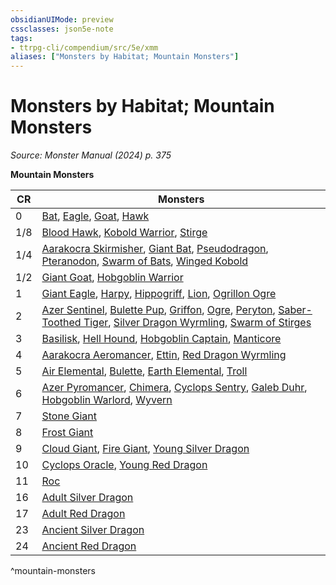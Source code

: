 ```yaml
---
obsidianUIMode: preview
cssclasses: json5e-note
tags:
- ttrpg-cli/compendium/src/5e/xmm
aliases: ["Monsters by Habitat; Mountain Monsters"]
---
```

# Monsters by Habitat; Mountain Monsters
*Source: Monster Manual (2024) p. 375* 

**Mountain Monsters**

| CR | Monsters |
|----|----------|
| 0 | [Bat](3-Compendium/bestiary/beast/bat-xmm.md), [Eagle](3-Compendium/bestiary/beast/eagle-xmm.md), [Goat](3-Compendium/bestiary/beast/goat-xmm.md), [Hawk](3-Compendium/bestiary/beast/hawk-xmm.md) |
| 1/8 | [Blood Hawk](3-Compendium/bestiary/beast/blood-hawk-xmm.md), [Kobold Warrior](3-Compendium/bestiary/dragon/kobold-warrior-xmm.md), [Stirge](3-Compendium/bestiary/monstrosity/stirge-xmm.md) |
| 1/4 | [Aarakocra Skirmisher](3-Compendium/bestiary/elemental/aarakocra-skirmisher-xmm.md), [Giant Bat](3-Compendium/bestiary/beast/giant-bat-xmm.md), [Pseudodragon](3-Compendium/bestiary/dragon/pseudodragon-xmm.md), [Pteranodon](3-Compendium/bestiary/beast/pteranodon-xmm.md), [Swarm of Bats](3-Compendium/bestiary/beast/swarm-of-bats-xmm.md), [Winged Kobold](3-Compendium/bestiary/dragon/winged-kobold-xmm.md) |
| 1/2 | [Giant Goat](3-Compendium/bestiary/beast/giant-goat-xmm.md), [Hobgoblin Warrior](3-Compendium/bestiary/fey/hobgoblin-warrior-xmm.md) |
| 1 | [Giant Eagle](3-Compendium/bestiary/celestial/giant-eagle-xmm.md), [Harpy](3-Compendium/bestiary/monstrosity/harpy-xmm.md), [Hippogriff](3-Compendium/bestiary/monstrosity/hippogriff-xmm.md), [Lion](3-Compendium/bestiary/beast/lion-xmm.md), [Ogrillon Ogre](3-Compendium/bestiary/giant/ogrillon-ogre-xmm.md) |
| 2 | [Azer Sentinel](3-Compendium/bestiary/elemental/azer-sentinel-xmm.md), [Bulette Pup](3-Compendium/bestiary/monstrosity/bulette-pup-xmm.md), [Griffon](3-Compendium/bestiary/monstrosity/griffon-xmm.md), [Ogre](3-Compendium/bestiary/giant/ogre-xmm.md), [Peryton](3-Compendium/bestiary/monstrosity/peryton-xmm.md), [Saber-Toothed Tiger](3-Compendium/bestiary/beast/saber-toothed-tiger-xmm.md), [Silver Dragon Wyrmling](3-Compendium/bestiary/dragon/silver-dragon-wyrmling-xmm.md), [Swarm of Stirges](3-Compendium/bestiary/monstrosity/swarm-of-stirges-xmm.md) |
| 3 | [Basilisk](3-Compendium/bestiary/monstrosity/basilisk-xmm.md), [Hell Hound](3-Compendium/bestiary/fiend/hell-hound-xmm.md), [Hobgoblin Captain](3-Compendium/bestiary/fey/hobgoblin-captain-xmm.md), [Manticore](3-Compendium/bestiary/monstrosity/manticore-xmm.md) |
| 4 | [Aarakocra Aeromancer](3-Compendium/bestiary/elemental/aarakocra-aeromancer-xmm.md), [Ettin](3-Compendium/bestiary/giant/ettin-xmm.md), [Red Dragon Wyrmling](3-Compendium/bestiary/dragon/red-dragon-wyrmling-xmm.md) |
| 5 | [Air Elemental](3-Compendium/bestiary/elemental/air-elemental-xmm.md), [Bulette](3-Compendium/bestiary/monstrosity/bulette-xmm.md), [Earth Elemental](3-Compendium/bestiary/elemental/earth-elemental-xmm.md), [Troll](3-Compendium/bestiary/giant/troll-xmm.md) |
| 6 | [Azer Pyromancer](3-Compendium/bestiary/elemental/azer-pyromancer-xmm.md), [Chimera](3-Compendium/bestiary/monstrosity/chimera-xmm.md), [Cyclops Sentry](3-Compendium/bestiary/giant/cyclops-sentry-xmm.md), [Galeb Duhr](3-Compendium/bestiary/elemental/galeb-duhr-xmm.md), [Hobgoblin Warlord](3-Compendium/bestiary/fey/hobgoblin-warlord-xmm.md), [Wyvern](3-Compendium/bestiary/dragon/wyvern-xmm.md) |
| 7 | [Stone Giant](3-Compendium/bestiary/giant/stone-giant-xmm.md) |
| 8 | [Frost Giant](3-Compendium/bestiary/giant/frost-giant-xmm.md) |
| 9 | [Cloud Giant](3-Compendium/bestiary/giant/cloud-giant-xmm.md), [Fire Giant](3-Compendium/bestiary/giant/fire-giant-xmm.md), [Young Silver Dragon](3-Compendium/bestiary/dragon/young-silver-dragon-xmm.md) |
| 10 | [Cyclops Oracle](3-Compendium/bestiary/giant/cyclops-oracle-xmm.md), [Young Red Dragon](3-Compendium/bestiary/dragon/young-red-dragon-xmm.md) |
| 11 | [Roc](3-Compendium/bestiary/monstrosity/roc-xmm.md) |
| 16 | [Adult Silver Dragon](3-Compendium/bestiary/dragon/adult-silver-dragon-xmm.md) |
| 17 | [Adult Red Dragon](3-Compendium/bestiary/dragon/adult-red-dragon-xmm.md) |
| 23 | [Ancient Silver Dragon](3-Compendium/bestiary/dragon/ancient-silver-dragon-xmm.md) |
| 24 | [Ancient Red Dragon](3-Compendium/bestiary/dragon/ancient-red-dragon-xmm.md) |
^mountain-monsters